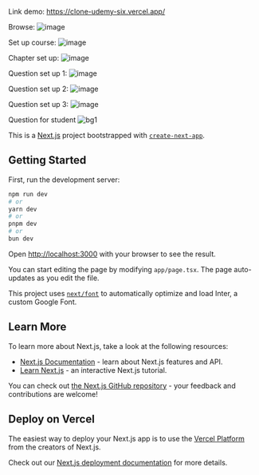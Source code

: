 Link demo: https://clone-udemy-six.vercel.app/

Browse: ![image](https://github.com/user-attachments/assets/4a02d831-a803-4fa6-938f-41af441c8d79)

Set up course: ![image](https://github.com/user-attachments/assets/95dcf999-478d-4d01-a26a-0459f3995567)

Chapter set up: ![image](https://github.com/user-attachments/assets/d6901477-8ab3-4a03-be73-84d242dd1485)

Question set up 1: ![image](https://github.com/user-attachments/assets/fdd14e34-22fb-4aa4-be4e-218bd7077a10)

Question set up 2: ![image](https://github.com/user-attachments/assets/8c592cba-d16c-49b0-a03e-842309f6df6c)

Question set up 3: ![image](https://github.com/user-attachments/assets/ad5892b1-df0a-4599-935a-b343a3a85e0e)

Question for student ![bg1](https://github.com/user-attachments/assets/4bd12ad7-916e-475a-8852-8e513aa098aa)


This is a [Next.js](https://nextjs.org/) project bootstrapped with [`create-next-app`](https://github.com/vercel/next.js/tree/canary/packages/create-next-app).

## Getting Started

First, run the development server:

```bash
npm run dev
# or
yarn dev
# or
pnpm dev
# or
bun dev
```

Open [http://localhost:3000](http://localhost:3000) with your browser to see the result.

You can start editing the page by modifying `app/page.tsx`. The page auto-updates as you edit the file.

This project uses [`next/font`](https://nextjs.org/docs/basic-features/font-optimization) to automatically optimize and load Inter, a custom Google Font.

## Learn More

To learn more about Next.js, take a look at the following resources:

- [Next.js Documentation](https://nextjs.org/docs) - learn about Next.js features and API.
- [Learn Next.js](https://nextjs.org/learn) - an interactive Next.js tutorial.

You can check out [the Next.js GitHub repository](https://github.com/vercel/next.js/) - your feedback and contributions are welcome!

## Deploy on Vercel

The easiest way to deploy your Next.js app is to use the [Vercel Platform](https://vercel.com/new?utm_medium=default-template&filter=next.js&utm_source=create-next-app&utm_campaign=create-next-app-readme) from the creators of Next.js.

Check out our [Next.js deployment documentation](https://nextjs.org/docs/deployment) for more details.
